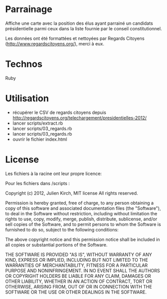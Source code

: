 # Parrainage

Affiche une carte avec la position des élus ayant parrainé un candidats présidentielle parmi ceux dans la liste fournie par le conseil constitutionnel.

Les données ont été formattées et nettoyées par Regards Citoyens (http://www.regardscitoyens.org/), merci à eux.

# Technos

Ruby

# Utilisation

- récupérer le CSV de regards citoyens depuis http://regardscitoyens.org/telechargement/presidentielles-2012/
- lancer scripts/extract.rb
- lancer scripts/03_regards.rb
- lancer scripts/03_regards.rb
- ouvrir le fichier index.html

# License

Les fichiers à la racine ont leur propre licence:

Pour les fichiers dans /scripts :

Copyright (c) 2012, Julien Kirch, MIT license
All rights reserved.

Permission is hereby granted, free of charge, to any person obtaining a copy of this software and associated documentation
 files (the "Software"), to deal in the Software without restriction, including without limitation the rights to use,
 copy, modify, merge, publish, distribute, sublicense, and/or sell copies of the Software, and to permit persons to whom
  the Software is furnished to do so, subject to the following conditions:

The above copyright notice and this permission notice shall be included in all copies or substantial portions of the Software.

THE SOFTWARE IS PROVIDED "AS IS", WITHOUT WARRANTY OF ANY KIND, EXPRESS OR IMPLIED, INCLUDING BUT NOT LIMITED TO THE
WARRANTIES OF MERCHANTABILITY, FITNESS FOR A PARTICULAR PURPOSE AND NONINFRINGEMENT. IN NO EVENT SHALL THE AUTHORS OR
COPYRIGHT HOLDERS BE LIABLE FOR ANY CLAIM, DAMAGES OR OTHER LIABILITY, WHETHER IN AN ACTION OF CONTRACT, TORT OR OTHERWISE,
ARISING FROM, OUT OF OR IN CONNECTION WITH THE SOFTWARE OR THE USE OR OTHER DEALINGS IN THE SOFTWARE.
